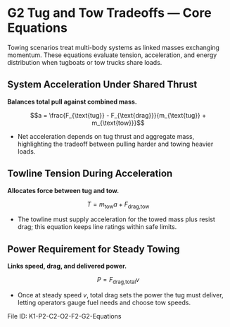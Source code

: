 # G2 Tug and Tow Tradeoffs — Core Equations

Towing scenarios treat multi-body systems as linked masses exchanging momentum. These equations evaluate tension, acceleration, and energy distribution when tugboats or tow trucks share loads.

## System Acceleration Under Shared Thrust
**Balances total pull against combined mass.**

$$a = \frac{F_{\text{tug}} - F_{\text{drag}}}{m_{\text{tug}} + m_{\text{tow}}}$$

- Net acceleration depends on tug thrust and aggregate mass, highlighting the tradeoff between pulling harder and towing heavier loads.

## Towline Tension During Acceleration
**Allocates force between tug and tow.**

$$T = m_{\text{tow}} a + F_{\text{drag,tow}}$$

- The towline must supply acceleration for the towed mass plus resist drag; this equation keeps line ratings within safe limits.

## Power Requirement for Steady Towing
**Links speed, drag, and delivered power.**

$$P = F_{\text{drag,total}} v$$

- Once at steady speed $v$, total drag sets the power the tug must deliver, letting operators gauge fuel needs and choose tow speeds.

File ID: K1-P2-C2-O2-F2-G2-Equations
